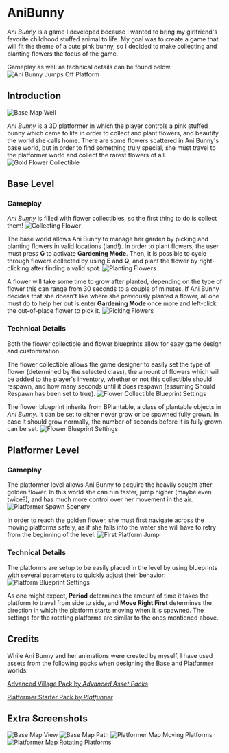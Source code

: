 # AniBunny
*Ani Bunny* is a game I developed because I wanted to bring my girlfriend's favorite childhood stuffed animal to life. My goal was to create a game that will fit the theme of a cute pink bunny, so I decided to make collecting and planting flowers the focus of the game.

Gameplay as well as technical details can be found below.
![Ani Bunny Jumps Off Platform](../visuals/Gifs/PlatformerJump2.gif?raw=true)

## Introduction
![Base Map Well](../visuals/Screenshots/AniBunnyScenery1.png?raw=true)

*Ani Bunny* is a 3D platformer in which the player controls a pink stuffed bunny which came to life in order to collect and plant flowers, and beautify the world she calls home.
There are some flowers scattered in Ani Bunny's base world, but in order to find something truly special, she must travel to the platformer world and collect the rarest flowers of all.
![Gold Flower Collectible](../visuals/Gifs/GoldFlowerCollectible.gif?raw=true)

## Base Level
### Gameplay
*Ani Bunny* is filled with flower collectibles, so the first thing to do is collect them!
![Collecting Flower](../visuals/Gifs/CollectingFlower.gif?raw=true)

The base world allows Ani Bunny to manage her garden by picking and planting flowers in valid locations (land!). In order to plant flowers, the user must press **G** to activate **Gardening Mode**. Then, it is possible to cycle through flowers collected by using **E** and **Q**, and plant the flower by right-clicking after finding a valid spot.
![Planting Flowers](../visuals/Gifs/PlantingFlower.gif?raw=true)

A flower will take some time to grow after planted, depending on the type of flower this can range from 30 seconds to a couple of minutes. If Ani Bunny decides that she doesn't like where she previously planted a flower, all one must do to help her out is enter **Gardening Mode** once more and left-click the out-of-place flower to pick it.
![Picking Flowers](../visuals/Gifs/PickingFlower.gif?raw=true)

### Technical Details
Both the flower collectible and flower blueprints allow for easy game design and customization.

The flower collectible allows the game designer to easily set the type of flower (determined by the selected class), the amount of flowers which will be added to the player's inventory, whether or not this collectible should respawn, and how many seconds until it does respawn (assuming Should Respawn has been set to true).
![Flower Collectible Blueprint Settings](../visuals/Screenshots/CollectibleEditorTools.PNG?raw=true)

The flower blueprint inherits from BPlantable, a class of plantable objects in *Ani Bunny*. It can be set to either never grow or be spawned fully grown. In case it should grow normally, the number of seconds before it is fully grown can be set.
![Flower Blueprint Settings](../visuals/Screenshots/PlantBlueprintSettings.PNG?raw=true)

## Platformer Level

### Gameplay
The platformer level allows Ani Bunny to acquire the heavily sought after golden flower. In this world she can run faster, jump higher (maybe even twice?), and has much more control over her movement in the air.
![Platformer Spawn Scenery](../visuals/Screenshots/AniBunnyScenery4.png?raw=true)

In order to reach the golden flower, she must first navigate across the moving platforms safely, as if she falls into the water she will have to retry from the beginning of the level.
![First Platform Jump](../visuals/Gifs/PlatformerJump1.gif?raw=true)

### Technical Details
The platforms are setup to be easily placed in the level by using blueprints with several parameters to quickly adjust their behavior:
![Platform Blueprint Settings](../visuals/Gifs/PlatformerEditorTools.gif?raw=true)

As one might expect, **Period** determines the amount of time it takes the platform to travel from side to side, and **Move Right First** determines the direction in which the platform starts moving when it is spawned.
The settings for the rotating platforms are similar to the ones mentioned above.

## Credits
While Ani Bunny and her animations were created by myself, I have used assets from the following packs when designing the Base and Platformer worlds:

[Advanced Village Pack by *Advanced Asset Packs*](https://www.unrealengine.com/marketplace/en-US/product/advanced-village-pack)

[Platformer Starter Pack by *Platfunner*](https://www.unrealengine.com/marketplace/en-US/product/platformer-starter-pack)

## Extra Screenshots
![Base Map View](../visuals/Screenshots/AniBunnyScenery2.png?raw=true)
![Base Map Path](../visuals/Screenshots/AniBunnyScenery3.png?raw=true)
![Platformer Map Moving Platforms](../visuals/Screenshots/AniBunnyScenery5.png?raw=true)
![Platformer Map Rotating Platforms](../visuals/Screenshots/AniBunnyScenery6.png?raw=true)
